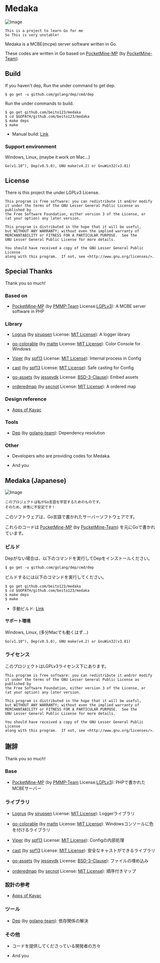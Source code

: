 # Medaka

![Image](https://cldup.com/WxrSZhzMED.png)

```
This is a project to learn Go for me
So This is very unstable!
```

Medaka is a MCBE(mcpe) server software written in Go.

These codes are written in Go based on [PocketMine-MP](https://www.github.com/pmmp) (by [PocketMine-Team](https://www.github.com/pmmp)).

## Build

If you haven't dep, Run the under command to get dep.

```
$ go get -u github.com/golang/dep/cmd/dep
```

Run the under commands to build.

```
$ go get github.com/beito123/medaka
$ cd $GOPATH/github.com/beito123/medaka
$ make deps
$ make
```

- Manual build: [Link](https://gist.github.com/beito123/609f4bf2f25f8c24541e8bb47c78cb92)

### Support environment

Windows, Linux, (maybe it work on Mac...)


```
Go(v1.10^), Dep(v0.5.0), GNU make(v4.2) or GnuWin32(v3.81)
```

## License

There is this project the under LGPLv3 License.

```
This program is free software: you can redistribute it and/or modify
it under the terms of the GNU Lesser General Public License as published by
the Free Software Foundation, either version 3 of the License, or
(at your option) any later version.

This program is distributed in the hope that it will be useful,
but WITHOUT ANY WARRANTY; without even the implied warranty of
MERCHANTABILITY or FITNESS FOR A PARTICULAR PURPOSE.  See the
GNU Lesser General Public License for more details.

You should have received a copy of the GNU Lesser General Public License
along with this program.  If not, see <http://www.gnu.org/licenses/>.
```

## Special Thanks

Thank you so much!

### Based on

- [PocketMine-MP](https://www.github.com/pmmp) (by [PMMP-Team](https://github.com/pmmp) License:[LGPLv3](https://www.gnu.org/licenses/lgpl-3.0.ja.html)): A MCBE server software in PHP

### Library

- [Logrus](https://github.com/Sirupsen/logrus) (by [sirupsen](https://github.com/sirupsen) License: [MIT License](https://opensource.org/licenses/mit-license.php)): A logger library

- [go-colorable](https://github.com/mattn/go-colorable) (by [mattn](https://github.com/mattn) License: [MIT License](https://opensource.org/licenses/mit-license.php)): Color Console for Windows

- [Viper](https://github.com/spf13/viper) (by [spf13](https://github.com/spf13) License: [MIT License](https://opensource.org/licenses/mit-license.php)): Internal process in Config

- [cast](https://github.com/spf13/cast) (by [spf13](https://github.com/spf13) License: [MIT License](https://opensource.org/licenses/mit-license.php)): Safe casting for Config

- [go-assets](https://github.com/jessevdk/go-assets) (by [jessevdk](https://github.com/jessevdk) License: [BSD-3-Clause](https://opensource.org/licenses/BSD-3-Clause)): Embed assets

- [orderedmap](https://github.com/secnot/orderedmap) (by [secnot](https://github.com/secnot) License: [MIT License](https://opensource.org/licenses/mit-license.php)): A ordered map

### Design reference

- [Apps of Kayac](https://github.com/kayac?language=go)

### Tools

- [Dep](https://github.com/golang/dep) (by [golang-team](https://github.com/golang/)): Dependency resolution

### Other

- Developers who are providing codes for Medaka.

- And you

## Medaka (Japanese)

![Image](https://cldup.com/WxrSZhzMED.png)

```
このプロジェクトは私がGo言語を学習するためのものです。
そのため、非常に不安定です！
```

このソフトウェアは、Go言語で書かれたサーバーソフトウェアです。

これらのコードは [PocketMine-MP](https://www.github.com/pmmp) (by [PocketMine-Team](https://www.github.com/pmmp)) を元にGoで書かれています。

### ビルド

Depがない場合は、以下のコマンドを実行してDepをインストールください。

```
$ go get -u github.com/golang/dep/cmd/dep
```

ビルドするには以下のコマンドを実行してください。

```
$ go get github.com/beito123/medaka
$ cd $GOPATH/github.com/beito123/medaka
$ make deps
$ make
```

- 手動ビルド: [Link](https://gist.github.com/beito123/609f4bf2f25f8c24541e8bb47c78cb92)

#### サポート環境

Windows, Linux, (多分Macでも動くはず...)

```
Go(v1.10^), Dep(v0.5.0), GNU make(v4.2) or GnuWin32(v3.81)
```

### ライセンス

このプロジェクトはLGPLv3ライセンス下にあります。

```
This program is free software: you can redistribute it and/or modify
it under the terms of the GNU Lesser General Public License as published by
the Free Software Foundation, either version 3 of the License, or
(at your option) any later version.

This program is distributed in the hope that it will be useful,
but WITHOUT ANY WARRANTY; without even the implied warranty of
MERCHANTABILITY or FITNESS FOR A PARTICULAR PURPOSE.  See the
GNU Lesser General Public License for more details.

You should have received a copy of the GNU Lesser General Public License
along with this program.  If not, see <http://www.gnu.org/licenses/>.
```

## 謝辞

Thank you so much!

### Base

- [PocketMine-MP](https://www.github.com/pmmp) (by [PMMP-Team](https://github.com/pmmp) License:[LGPLv3](https://www.gnu.org/licenses/lgpl-3.0.ja.html)): PHPで書かれたMCBEサーバー

### ライブラリ

- [Logrus](https://github.com/Sirupsen/logrus) (by [sirupsen](https://github.com/sirupsen) License: [MIT License](https://opensource.org/licenses/mit-license.php)): Loggerライブラリ

- [go-colorable](https://github.com/mattn/go-colorable) (by [mattn](https://github.com/mattn) License: [MIT License](https://opensource.org/licenses/mit-license.php)): Windowsコンソールに色を付けるライブラリ

- [Viper](https://github.com/spf13/viper) (by [spf13](https://github.com/spf13) License: [MIT License](https://opensource.org/licenses/mit-license.php)): Configの内部処理

- [cast](https://github.com/spf13/cast) (by [spf13](https://github.com/spf13) License: [MIT License](https://opensource.org/licenses/mit-license.php)): 安全なキャストができるライブラリ

- [go-assets](https://github.com/jessevdk/go-assets) (by [jessevdk](https://github.com/jessevdk) License: [BSD-3-Clause](https://opensource.org/licenses/BSD-3-Clause)): ファイルの埋め込み

- [orderedmap](https://github.com/secnot/orderedmap) (by [secnot](https://github.com/secnot) License: [MIT License](https://opensource.org/licenses/mit-license.php)): 順序付きマップ

### 設計の参考

- [Apps of Kayac](https://github.com/kayac?language=go)

### ツール

- [Dep](https://github.com/golang/dep) (by [golang-team](https://github.com/golang/)): 依存関係の解決

### その他

- コードを提供してくださっている開発者の方々

- And you